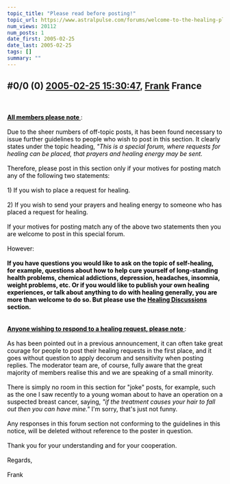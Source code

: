 ```yaml
---
topic_title: "Please read before posting!"
topic_url: https://www.astralpulse.com/forums/welcome-to-the-healing-place!/please-read-before-posting%21
num_views: 20112
num_posts: 1
date_first: 2005-02-25
date_last: 2005-02-25
tags: []
summary: ""
---
```


## \#0/0 (0) [2005-02-25 15:30:47](https://www.astralpulse.com/forums/index.php?msg=152354), [Frank](https://www.astralpulse.com/forums/profile/?u=359) France ##
<section>
<span class="bbc_color" style="color: black;">
 <br>
 <br>
 <u>
  <b>
   All members please note
  </b>
 </u>
 :
 <br>
 <br>
 Due to the sheer numbers of off-topic posts, it has been found necessary to issue further guidelines to people who wish to post in this section. It clearly states under the topic heading,
 <i>
  "This is a special forum, where requests for healing can be placed, that prayers and healing energy may be sent.
 </i>
 <br>
 <br>
 Therefore, please post in this section only if your motives for posting match any of the following two statements:
 <br>
 <br>
 1) If you wish to place a request for healing.
 <br>
 <br>
 2) If you wish to send your prayers and healing energy to someone who has placed a request for healing.
 <br>
 <br>
 If your motives for posting match any of the above two statements then you are welcome to post in this special forum.
 <br>
 <br>
 However:
 <br>
 <br>
 <b>
  If you have questions you would like to ask on the topic of self-healing, for example, questions about how to help cure yourself of long-standing health problems, chemical addictions, depression, headaches, insomnia, weight problems, etc. Or if you would like to publish your own healing experiences, or talk about anything to do with healing generally, you are more than welcome to do so. But please use the
  <u>
   Healing Discussions
  </u>
  section.
 </b>
 <br>
 <br>
 <br>
 <u>
  <b>
   Anyone wishing to respond to a healing request, please note
  </b>
 </u>
 :
 <br>
 <br>
 As has been pointed out in a previous announcement, it can often take great courage for people to post their healing requests in the first place, and it goes without question to apply decorum and sensitivity when posting replies. The moderator team are, of course, fully aware that the great majority of members realise this and we are speaking of a small minority.
 <br>
 <br>
 There is simply no room in this section for "joke" posts, for example, such as the one I saw recently to a young woman about to have an operation on a suspected breast cancer, saying,
 <i>
  "if the treatment causes your hair to fall out then you can have mine."
 </i>
 I'm sorry, that's just not funny.
 <br>
 <br>
 Any responses in this forum section not conforming to the guidelines in this notice, will be deleted without reference to the poster in question.
 <br>
 <br>
 Thank you for your understanding and for your cooperation.
 <br>
 <br>
 Regards,
 <br>
 <br>
 Frank
 <br>
 <br>
</span>
</section>